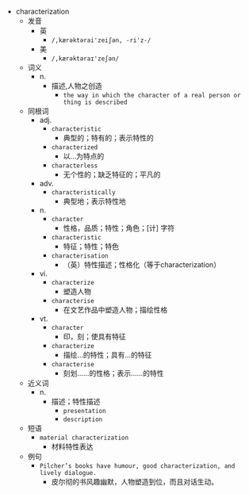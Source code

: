 - characterization
  - 发音
    - 英
      - `/,kærəktərai'zeiʃən, -ri'z-/`
    - 美
      - `/,kærəktəraɪ'zeʃən/`
  - 词义
    - n.
      - 描述,人物之创造
        - `the way in which the character of a real person or thing is described`
  - 同根词
    - adj.
      - `characteristic`
        - 典型的；特有的；表示特性的
      - `characterized`
        - 以…为特点的
      - `characterless`
        - 无个性的；缺乏特征的；平凡的
    - adv.
      - `characteristically`
        - 典型地；表示特性地
    - n.
      - `character`
        - 性格，品质；特性；角色；[计] 字符
      - `characteristic`
        - 特征；特性；特色
      - `characterisation`
        - （英）特性描述；性格化（等于characterization）
    - vi.
      - `characterize`
        - 塑造人物
      - `characterise`
        - 在文艺作品中塑造人物；描绘性格
    - vt.
      - `character`
        - 印，刻；使具有特征
      - `characterize`
        - 描绘…的特性；具有…的特征
      - `characterise`
        - 刻划……的性格；表示……的特性
  - 近义词
    - n.
      - 描述；特性描述
        - `presentation`
        - `description`
  - 短语
    - `material characterization`
      - 材料特性表达 
  - 例句
    - `Pilcher’s books have humour, good characterization, and lively dialogue.`
      - 皮尔彻的书风趣幽默，人物塑造到位，而且对话生动。

